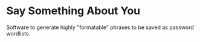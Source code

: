 # Say Something About You
Software to generate highly "formatable" phrases to be saved as password wordlists.

